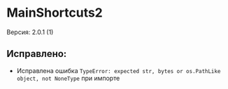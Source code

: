 # MainShortcuts2
Версия: 2.0.1 (1)
## Исправлено:
- Исправлена ошибка `TypeError: expected str, bytes or os.PathLike object, not NoneType` при импорте
